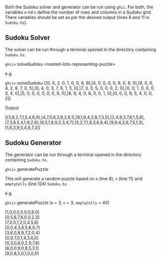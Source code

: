 Both the Sudoku solver and generator can be run using ```ghci```. For both, the variables `m` nd `n` define the number of rows and columns in a Sudoku grid. There variables should be set as per the desired output (lines 8 and 11 in ```Sudoku.hs```).
## Sudoku Solver ##
The solver can be run through a terminal opened in the directory containing ```Sudoku.hs```.

```ghci>``` solveSudoku \<nested-lists-representing-puzzle\>

e.g.

```ghci>``` solveSudoku [[0, 0, 2, 0, 1, 0, 0, 6, 9],[4, 0, 0, 0, 0, 9, 0, 8, 0],[9, 0, 6, 4, 2, 8, 7, 0, 5],[0, 4, 0, 3, 7, 6, 1, 5, 0],[7, 3, 0, 5, 0, 0, 0, 2, 0],[0, 0, 1, 0, 0, 0, 3, 4, 0],[5, 0, 0, 0, 0, 0, 0, 9, 0],[8, 9, 4, 0, 6, 0, 0, 1, 0],[0, 0, 0, 9, 5, 4, 0, 0, 2]]

Output

[[3,8,2,7,1,5,4,6,9],[4,7,5,6,3,9,2,8,1],[9,1,6,4,2,8,7,3,5],[2,4,9,3,7,6,1,5,8],[7,3,8,5,4,1,9,2,6],[6,5,1,8,9,2,3,4,7],[5,2,7,1,8,3,6,9,4],[8,9,4,2,6,7,5,1,3],[1,6,3,9,5,4,8,7,2]]

## Sudoku Generator ##
The generator can be run through a terminal opened in the directory containing ```Sudoku.hs```.

```ghci>``` generatePuzzle

This will generate a random puzzle based on `m` (line 8), `n` (line 11) and `emptyCells` (line 124) ```Sudoku.hs```

e.g.

```ghci>``` generatePuzzle (`m` = 3, `n` = 3, `emptyCells` = 40)

[1,0,0,0,5,0,0,8,0] <br>
[0,5,6,7,8,0,0,2,3] <br>
[7,0,0,1,2,0,4,5,6] <br>
[0,0,4,3,6,5,8,9,7] <br>
[3,6,0,8,9,7,2,0,4] <br>
[0,9,7,0,1,4,3,6,0] <br>
[0,3,0,6,0,2,9,7,8] <br>
[6,0,0,9,0,8,5,3,1] <br>
[9,0,8,5,0,1,0,0,0]